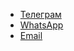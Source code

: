 - [Телеграм](https://t.me/%2B37491170870)
- [WhatsApp](https://wa.me/send?phone=%2B37491170870&text=)
- [Email](mailto:vrom1990@yandex.ru)
